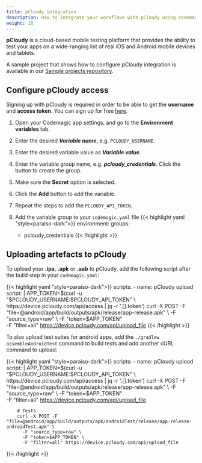 ```yaml
---
title: pCloudy integration
description: How to integrate your workflows with pCloudy using codemagic.yaml
weight: 18
---
```


**pCloudy** is a cloud-based mobile testing platform that provides the ability to test your apps on a wide-ranging list of real iOS and Android mobile devices and tablets.

A sample project that shows how to configure pCloudy integration is available in our [Sample projects repository](https://github.com/codemagic-ci-cd/codemagic-sample-projects/tree/main/integrations/pcloudy_integration_demo_project).


## Configure pCloudy access

Signing up with pCloudy is required in order to be able to get the **username** and **access token**. You can sign up for free [here](https://www.pcloudy.com/).

1. Open your Codemagic app settings, and go to the **Environment variables** tab.
2. Enter the desired **_Variable name_**, e.g. `PCLOUDY_USERNAME`.
3. Enter the desired variable value as **_Variable value_**.
4. Enter the variable group name, e.g. **_pcloudy_credentials_**. Click the button to create the group.
5. Make sure the **Secret** option is selected.
6. Click the **Add** button to add the variable.
7. Repeat the steps to add the `PCLOUDY_API_TOKEN`.

8. Add the variable group to your `codemagic.yaml` file
{{< highlight yaml "style=paraiso-dark">}}
  environment:
    groups:
      - pcloudy_credentials
{{< /highlight >}}



## Uploading artefacts to pCloudy

To upload your **.ipa**, **.apk** or **.aab** to pCloudy, add the following script after the build step in your `codemagic.yaml`:

{{< highlight yaml "style=paraiso-dark">}}
  scripts:
    - name: pCloudy upload
      script: | 
        APP_TOKEN=$(curl -u "$PCLOUDY_USERNAME:$PCLOUDY_API_TOKEN" \
          https://device.pcloudy.com/api/access | jq -r '.[].token')             
        curl -X POST -F "file=@android/app/build/outputs/apk/release/app-release.apk" \
          -F "source_type=raw" \
          -F "token=$APP_TOKEN" \
          -F "filter=all" https://device.pcloudy.com/api/upload_file
{{< /highlight >}}

To also upload test suites for android apps, add the `./gradlew assembleAndroidTest` command to build tests and add another cURL command to upload:

{{< highlight yaml "style=paraiso-dark">}}
  scripts:
    - name: pCloudy upload
      script: | 
        APP_TOKEN=$(curl -u "$PCLOUDY_USERNAME:$PCLOUDY_API_TOKEN" \
          https://device.pcloudy.com/api/access | jq -r '.[].token')             
        curl -X POST -F "file=@android/app/build/outputs/apk/release/app-release.apk" \
          -F "source_type=raw" \
          -F "token=$APP_TOKEN" \
          -F "filter=all" https://device.pcloudy.com/api/upload_file

        # Tests
        curl -X POST -F "file=@android/app/build/outputs/apk/androidTest/release/app-release-androidTest.apk" \ 
          -F "source_type=raw" \
          -F "token=$APP_TOKEN" \
          -F "filter=all" https://device.pcloudy.com/api/upload_file
{{< /highlight >}}


